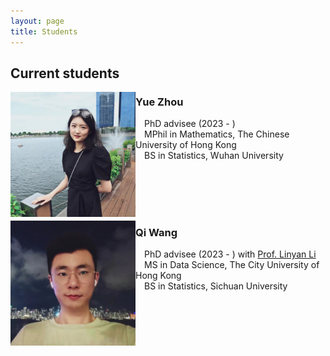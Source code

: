 ```yaml
---
layout: page
title: Students
---
```


## Current students

<img align="left" src="/assets/img/zy.jpg" alt="drawing" width="200"/>

### Yue Zhou
 PhD advisee (2023 - ) <br />
 MPhil in Mathematics, The Chinese University of Hong Kong <br />
 BS in Statistics, Wuhan University  <br />

<br /><br /><br /><br />

<img align="left" src="/assets/img/wq.jpg" alt="drawing" width="200"/> 

### Qi Wang
 PhD advisee (2023 - ) with <a href="https://scholars.cityu.edu.hk/en/persons/linyan-li(42e8876e-e92d-423b-a3d0-2d28229bd6f0).html">Prof. Linyan Li</a> <br />
 MS in Data Science, The City University of Hong Kong <br />
 BS in Statistics, Sichuan University  <br />

